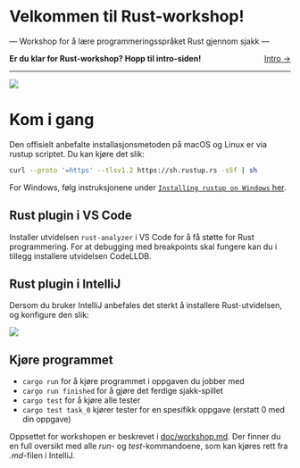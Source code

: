 # Velkommen til Rust-workshop!
 ― Workshop for å lære programmeringsspråket Rust gjennom sjakk ―

<span style="justify-content: space-between; display: flex"><span>
    <strong>Er du klar for Rust-workshop? Hopp til intro-siden!</strong>
</span> <span>
    [Intro →](./doc/intro.md)
</span></span>

___

![](./images/ferris.png)

# Kom i gang
Den offisielt anbefalte installasjonsmetoden på macOS og Linux er via rustup scriptet. Du kan kjøre det slik:
```bash
curl --proto '=https' --tlsv1.2 https://sh.rustup.rs -sSf | sh
```

For Windows, følg instruksjonene under [`Installing rustup on Windows` her](https://doc.rust-lang.org/book/ch01-01-installation.html#installing-rustup-on-windows).

## Rust plugin i VS Code

Installer utvidelsen `rust-analyzer` i VS Code for å få støtte for Rust programmering.
For at debugging med breakpoints skal fungere kan du i tillegg installere utvidelsen CodeLLDB.

## Rust plugin i IntelliJ
Dersom du bruker IntelliJ anbefales det sterkt å installere Rust-utvidelsen, og konfigure den slik:

![](images/intellijconfig.png)

## Kjøre programmet

* `cargo run` for å kjøre programmet i oppgaven du jobber med
* `cargo run finished` for å gjøre det ferdige sjakk-spillet
* `cargo test` for å kjøre alle tester
* `cargo test task_0` kjører tester for en spesifikk oppgave (erstatt 0 med din oppgave)

Oppsettet for workshopen er beskrevet i [doc/workshop.md](./doc/workshop.md). Der finner du en full oversikt med alle
_run_- og _test_-kommandoene, som kan kjøres rett fra _.md_-filen i IntelliJ.
